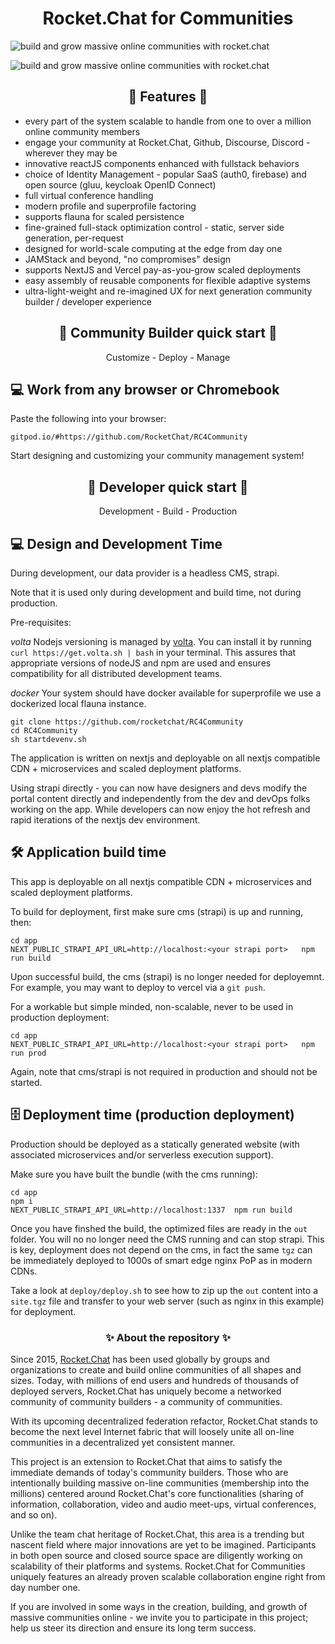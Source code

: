 <h1 align='center'>Rocket.Chat for Communities </h1>

![build and grow massive online communities with rocket.chat](./assets/readme-banner.png)

![build and grow massive online communities with rocket.chat](./assets/readme-hero.png)

<h2 align='center'>🚀 Features 🚀</h2>
<ul>
  <li>every part of the system scalable to handle from one to over a million online community members</li>
  <li>engage your community at Rocket.Chat, Github, Discourse, Discord - wherever they may be</li>
  <li>innovative reactJS components enhanced with fullstack behaviors</li>
  <li>choice of Identity Management - popular SaaS (auth0, firebase) and open source (gluu, keycloak OpenID Connect)</li>
  <li>full virtual conference handling</li>
  <li>modern profile and superprofile factoring</li>
  <li>supports flauna for scaled persistence</li>
  <li>fine-grained full-stack optimization control - static, server side generation, per-request</li>
  <li>designed for world-scale computing at the edge from day one</li>
  <li>JAMStack and beyond, "no compromises" design</li>
  <li>supports NextJS and Vercel pay-as-you-grow scaled deployments</li>
  <li>easy assembly of reusable components for flexible adaptive systems</li>
  <li>ultra-light-weight and re-imagined UX for next generation community builder / developer experience</li>
</uL>

<h2 align='center'>🚀 Community Builder quick start 🚀</h2>
<p align='center'> Customize - Deploy - Manage </p>

## 💻 Work from any browser or Chromebook

Paste the following into your browser:

```
gitpod.io/#https://github.com/RocketChat/RC4Community
```

Start designing and customizing your community management system!

 
<h2 align='center'>🚀 Developer quick start 🚀</h2>
<p align='center'> Development - Build - Production </p>

## 💻 Design and Development Time

During development, our data provider is a headless CMS, strapi.

Note that it is used only during development and build time, not during production.

Pre-requisites:

*volta*
Nodejs versioning is managed by [volta](https://docs.volta.sh/guide/). You can install it by running `curl https://get.volta.sh | bash` in your terminal. This assures that appropriate versions of nodeJS and npm are used and ensures compatibility for all distributed development teams.

*docker*
Your system should have docker available for superprofile we use a dockerized local flauna instance.

```
git clone https://github.com/rocketchat/RC4Community
cd RC4Community
sh startdevenv.sh
```

The application is written on nextjs and deployable on all nextjs compatible CDN + microservices and scaled deployment platforms. 

Using strapi directly - you can now have designers and devs modify the portal content directly and independently from the dev and devOps folks working on the app.  While developers can now enjoy the hot refresh and rapid iterations of the nextjs dev environment.

## 🛠 Application build time

This app is deployable on all nextjs compatible CDN + microservices and scaled deployment platforms.

To build for deployment, first make sure cms (strapi) is up and running, then:

```
cd app
NEXT_PUBLIC_STRAPI_API_URL=http://localhost:<your strapi port>   npm run build
```

Upon successful build, the cms (strapi) is no longer needed for deployemnt. For example, you may want to deploy to vercel via a `git push`.

For a workable but simple minded, non-scalable, never to be used in production deployment:

```
cd app
NEXT_PUBLIC_STRAPI_API_URL=http://localhost:<your strapi port>   npm run prod
```

Again, note that cms/strapi is not required in production and should not be started.

## 🗄 Deployment time (production deployment)

Production should be deployed as a statically generated website (with associated microservices and/or serverless execution support).

Make sure you have built the bundle (with the cms running):

```
cd app
npm i
NEXT_PUBLIC_STRAPI_API_URL=http://localhost:1337  npm run build
```

Once you have finshed the build, the optimized files are ready in the `out` folder. You will no no longer need the CMS running and can stop strapi. This is key, deployment does not depend on the cms, in fact the same `tgz` can be immediately deployed to 1000s of smart edge nginx PoP as in modern CDNs.

Take a look at `deploy/deploy.sh` to see how to zip up the `out` content into a `site.tgz` file and transfer to your web server (such as nginx in this example) for deployment.

<h3 align='center'>✨ About the repository ✨</h3>

Since 2015, [Rocket.Chat](https://rocket.chat) has been used globally by groups and organizations to create and build online communities of all shapes and sizes. Today, with millions of end users and hundreds of thousands of deployed servers, Rocket.Chat has uniquely become a networked community of community builders - a community of communities.

With its upcoming decentralized federation refactor, Rocket.Chat stands to become the next level Internet fabric that will loosely unite all on-line communities in a decentralized yet consistent manner.

This project is an extension to Rocket.Chat that aims to satisfy the immediate demands of today's community builders. Those who are intentionally building massive on-line communities (membership into the millions) centered around Rocket.Chat's core functionalities (sharing of information, collaboration, video and audio meet-ups, virtual conferences, and so on).

Unlike the team chat heritage of Rocket.Chat, this area is a trending but nascent field where major innovations are yet to be imagined. Participants in both open source and closed source space are diligently working on scalability of their platforms and systems. Rocket.Chat for Communities uniquely features an already proven scalable collaboration engine right from day number one.

If you are involved in some ways in the creation, building, and growth of massive communities online - we invite you to participate in this project; help us steer its direction and ensure its long term success.


